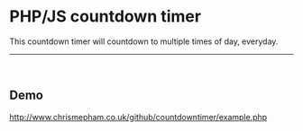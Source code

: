 <h1>PHP/JS countdown timer</h1>
This countdown timer will countdown to multiple times of day, everyday.
<hr><br>
<h2>Demo</h2>
<a href="http://www.chrismepham.co.uk/github/countdowntimer/example.php">http://www.chrismepham.co.uk/github/countdowntimer/example.php</a>
<br />